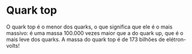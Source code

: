 # Quark top

O quark top é o menor dos quarks, o que significa que ele é o mais massivo: é
uma massa 100.000 vezes maior que a do quark up, que é o mais leve dos quarks. A
massa do quark top é de 173 bilhões de elétron-volts!
